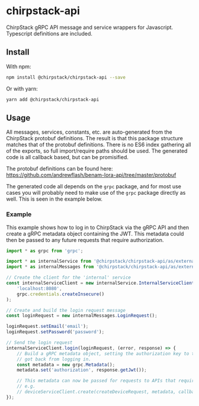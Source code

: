 # chirpstack-api

ChirpStack gRPC API message and service wrappers for Javascript. Typescript definitions are included.

## Install

With npm:

```sh
npm install @chirpstack/chirpstack-api --save
```

Or with yarn:

```sh
yarn add @chirpstack/chirpstack-api
```

## Usage

All messages, services, constants, etc. are auto-generated from the ChirpStack protobuf definitions. The result is that
this package structure matches that of the protobuf definitions. There is no ES6 index gathering all of the exports, so
full import/require paths should be used. The generated code is all callback based, but can be promisified.

The protobuf definitions can be found here: https://github.com/andrewflash/benam-lora-api/tree/master/protobuf

The generated code all depends on the `grpc` package, and for most use cases you will probably need to make use of the
`grpc` package directly as well. This is seen in the example below.

### Example

This example shows how to log in to ChirpStack via the gRPC API and then create a gRPC metadata object containing the
JWT. This metadata could then be passed to any future requests that require authorization.

```javascript
import * as grpc from 'grpc';

import * as internalService from '@chirpstack/chirpstack-api/as/external/api/internal_grpc_pb';
import * as internalMessages from '@chirpstack/chirpstack-api/as/external/api/internal_pb';

// Create the client for the 'internal' service
const internalServiceClient = new internalService.InternalServiceClient(
    'localhost:8080',
    grpc.credentials.createInsecure()
);

// Create and build the login request message
const loginRequest = new internalMessages.LoginRequest();

loginRequest.setEmail('email');
loginRequest.setPassword('password');

// Send the login request
internalServiceClient.login(loginRequest, (error, response) => {
    // Build a gRPC metadata object, setting the authorization key to the JWT we
    // got back from logging in.
    const metadata = new grpc.Metadata();
    metadata.set('authorization', response.getJwt());

    // This metadata can now be passed for requests to APIs that require authorization
    // e.g.
    // deviceServiceClient.create(createDeviceRequest, metadata, callback);
});
```
